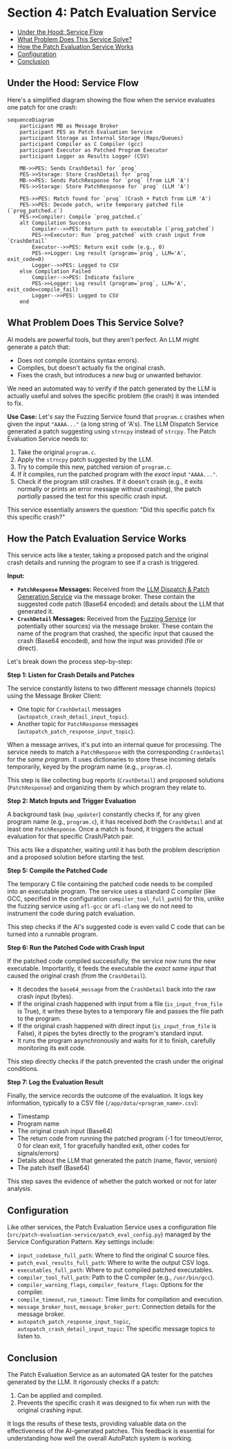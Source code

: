 # Section 4: Patch Evaluation Service <!-- omit in toc -->
- [Under the Hood: Service Flow](#under-the-hood-service-flow)
- [What Problem Does This Service Solve?](#what-problem-does-this-service-solve)
- [How the Patch Evaluation Service Works](#how-the-patch-evaluation-service-works)
- [Configuration](#configuration)
- [Conclusion](#conclusion)

## Under the Hood: Service Flow

Here's a simplified diagram showing the flow when the service evaluates one patch for one crash:

```mermaid
sequenceDiagram
    participant MB as Message Broker
    participant PES as Patch Evaluation Service
    participant Storage as Internal Storage (Maps/Queues)
    participant Compiler as C Compiler (gcc)
    participant Executor as Patched Program Executor
    participant Logger as Results Logger (CSV)

    MB->>PES: Sends CrashDetail for `prog`
    PES->>Storage: Store CrashDetail for `prog`
    MB->>PES: Sends PatchResponse for `prog` (from LLM 'A')
    PES->>Storage: Store PatchResponse for `prog` (LLM 'A')

    PES->>PES: Match found for `prog` (Crash + Patch from LLM 'A')
    PES->>PES: Decode patch, write temporary patched file (`prog_patched.c`)
    PES->>Compiler: Compile `prog_patched.c`
    alt Compilation Success
        Compiler-->>PES: Return path to executable (`prog_patched`)
        PES->>Executor: Run `prog_patched` with crash input from `CrashDetail`
        Executor-->>PES: Return exit code (e.g., 0)
        PES->>Logger: Log result (program=`prog`, LLM='A', exit_code=0)
        Logger-->>PES: Logged to CSV
    else Compilation Failed
        Compiler-->>PES: Indicate failure
        PES->>Logger: Log result (program=`prog`, LLM='A', exit_code=compile_fail)
        Logger-->>PES: Logged to CSV
    end

```

## What Problem Does This Service Solve?

AI models are powerful tools, but they aren't perfect. An LLM might generate a patch that:
* Does not compile (contains syntax errors).
* Compiles, but doesn't actually fix the original crash.
* Fixes the crash, but introduces a *new* bug or unwanted behavior.

We need an automated way to verify if the patch generated by the LLM is actually useful and solves the specific problem (the crash) it was intended to fix.

**Use Case:** Let's say the Fuzzing Service found that `program.c` crashes when given the input `"AAAA..."` (a long string of 'A's). The LLM Dispatch Service generated a patch suggesting using `strncpy` instead of `strcpy`. The Patch Evaluation Service needs to:
1. Take the original `program.c`.
2. Apply the `strncpy` patch suggested by the LLM.
3. Try to compile this new, patched version of `program.c`.
4. If it compiles, run the patched program with the *exact* input `"AAAA..."`.
5. Check if the program still crashes. If it doesn't crash (e.g., it exits normally or prints an error message without crashing), the patch *partially* passed the test for this specific crash input.

This service essentially answers the question: "Did this specific patch fix this specific crash?"

## How the Patch Evaluation Service Works

This service acts like a tester, taking a proposed patch and the original crash details and running the program to see if a crash is triggered.

**Input:**
* **`PatchResponse` Messages:** Received from the [LLM Dispatch & Patch Generation Service](03_llm_dispatch___patch_generation_service_.md) via the message broker. These contain the suggested code patch (Base64 encoded) and details about the LLM that generated it.
* **`CrashDetail` Messages:** Received from the [Fuzzing Service](01_fuzzing_service_.md) (or potentially other sources) via the message broker. These contain the name of the program that crashed, the specific input that caused the crash (Base64 encoded), and how the input was provided (file or direct).

Let's break down the process step-by-step:

**Step 1: Listen for Crash Details and Patches**

The service constantly listens to two different message channels (topics) using the Message Broker Client:
* One topic for `CrashDetail` messages (`autopatch_crash_detail_input_topic`).
* Another topic for `PatchResponse` messages (`autopatch_patch_response_input_topic`).

When a message arrives, it's put into an internal queue for processing. The service needs to match a `PatchResponse` with the corresponding `CrashDetail` for the *same program*. It uses dictionaries to store these incoming details temporarily, keyed by the program name (e.g., `program.c`).

This step is like collecting bug reports (`CrashDetail`) and proposed solutions (`PatchResponse`) and organizing them by which program they relate to.

**Step 2: Match Inputs and Trigger Evaluation**

A background task (`map_updater`) constantly checks if, for any given program name (e.g., `program.c`), it has received *both* the `CrashDetail` and at least one `PatchResponse`. Once a match is found, it triggers the actual evaluation for that specific Crash/Patch pair.

This acts like a dispatcher, waiting until it has both the problem description and a proposed solution before starting the test.

**Step 5: Compile the Patched Code**

The temporary C file containing the patched code needs to be compiled into an executable program. The service uses a standard C compiler (like GCC, specified in the configuration `compiler_tool_full_path`) for this, unlike the fuzzing service using `afl-gcc` or `afl-clang` we do not need to instrument the code during patch evaluation.

This step checks if the AI's suggested code is even valid C code that can be turned into a runnable program.

**Step 6: Run the Patched Code with Crash Input**

If the patched code compiled successfully, the service now runs the new executable. Importantly, it feeds the executable the *exact same input* that caused the original crash (from the `CrashDetail`).
* It decodes the `base64_message` from the `CrashDetail` back into the raw crash input (bytes).
* If the original crash happened with input from a file (`is_input_from_file` is True), it writes these bytes to a temporary file and passes the file path to the program.
* If the original crash happened with direct input (`is_input_from_file` is False), it pipes the bytes directly to the program's standard input.
* It runs the program asynchronously and waits for it to finish, carefully monitoring its exit code.

This step directly checks if the patch prevented the crash under the original conditions.

**Step 7: Log the Evaluation Result**

Finally, the service records the outcome of the evaluation. It logs key information, typically to a CSV file (`/app/data/<program_name>.csv`):
* Timestamp
* Program name
* The original crash input (Base64)
* The return code from running the patched program (-1 for timeout/error, 0 for clean exit, 1 for gracefully handled exit, other codes for signals/errors)
* Details about the LLM that generated the patch (name, flavor, version)
* The patch itself (Base64)

This step saves the evidence of whether the patch worked or not for later analysis.


## Configuration

Like other services, the Patch Evaluation Service uses a configuration file (`src/patch-evaluation-service/patch_eval_config.py`) managed by the Service Configuration Pattern. Key settings include:
* `input_codebase_full_path`: Where to find the original C source files.
* `patch_eval_results_full_path`: Where to write the output CSV logs.
* `executables_full_path`: Where to put compiled patched executables.
* `compiler_tool_full_path`: Path to the C compiler (e.g., `/usr/bin/gcc`).
* `compiler_warning_flags`, `compiler_feature_flags`: Options for the compiler.
* `compile_timeout`, `run_timeout`: Time limits for compilation and execution.
* `message_broker_host`, `message_broker_port`: Connection details for the message broker.
* `autopatch_patch_response_input_topic`, `autopatch_crash_detail_input_topic`: The specific message topics to listen to.

## Conclusion

The Patch Evaluation Service as an automated QA tester for the patches generated by the LLM. It rigorously checks if a patch:
1. Can be applied and compiled.
2. Prevents the specific crash it was designed to fix when run with the original crashing input.

It logs the results of these tests, providing valuable data on the effectiveness of the AI-generated patches. This feedback is essential for understanding how well the overall AutoPatch system is working.
